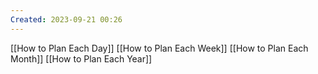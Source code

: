 ```yaml
---
Created: 2023-09-21 00:26
---
```

[[How to Plan Each Day]]
[[How to Plan Each Week]]
[[How to Plan Each Month]]
[[How to Plan Each Year]]
